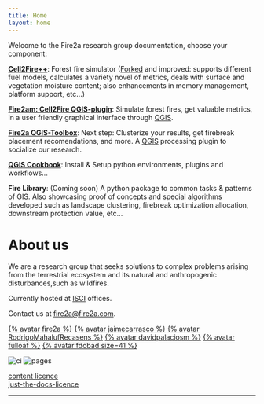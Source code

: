 ```yaml
---
title: Home
layout: home
---
```

Welcome to the Fire2a research group documentation, choose your component:

[__Cell2Fire++__](docs/Cell2Fire/README.html): Forest fire simulator ([Forked](https://github.com/cell2fire/Cell2Fire/) and improved: supports different fuel models, calculates a variety novel of metrics, deals with surface and vegetation moisture content; also enhancements in memory management, platform support, etc...)

[__Fire2am: Cell2Fire QGIS-plugin__](docs/fire2am-c2f-gui/README.html): Simulate forest fires, get valuable metrics, in a user friendly graphical interface through [QGIS].

[__Fire2a QGIS-Toolbox__](docs/FireAnalyticsManagementTools/README.html): Next step: Clusterize your results, get firebreak placement recomendations, and more. A [QGIS] processing plugin to socialize our research.

[__QGIS Cookbook__](docs/qgis/README.html): Install & Setup python environments, plugins and workflows...

__Fire Library__: (Coming soon) A python package to common tasks & patterns of GIS. Also showcasing proof of concepts and special algorithms developed such as landscape clustering, firebreak optimization allocation, downstream protection value, etc...

# About us

We are a research group that seeks solutions to complex problems arising from the terrestrial ecosystem and its natural and anthropogenic disturbances,such as wildfires.

Currently hosted at [ISCI](https://isci.cl) offices.

Contact us at <a href="mailto:fire2a@fire2a.com">fire2a@fire2a.com</a>.

[{% avatar fire2a %}](https://github.com/fire2a/)
[{% avatar jaimecarrasco %}](https://github.com/jaimecarrasco/)
[{% avatar RodrigoMahalufRecasens %}](https://github.com/RodrigoMahalufRecasens/)
[{% avatar davidpalaciosm %}](https://github.com/davidpalaciosm/)
[{% avatar fulloaf %}](https://github.com/fulloaf/)
[{% avatar fdobad size=41 %}](https://github.com/fdobad/)

![ci](https://github.com/fdobad/docs/actions/workflows/ci.yml/badge.svg)
![pages](https://github.com/fdobad/docs/actions/workflows/pages.yml/badge.svg)

[content licence](https://raw.githubusercontent.com/fdobad/docs/main/LICENSE)  
[just-the-docs-licence](https://raw.githubusercontent.com/fdobad/docs/main/just-the-docs-LICENCE)  

---
[QGIS]: https://qgis.org
